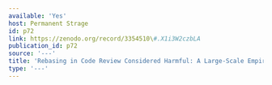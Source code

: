 ```yaml
---
available: 'Yes'
host: Permanent Strage
id: p72
link: https://zenodo.org/record/3354510\#.X1i3W2czbLA
publication_id: p72
source: '---'
title: 'Rebasing in Code Review Considered Harmful: A Large-Scale Empirical Investigation'
type: '---'
---
```

